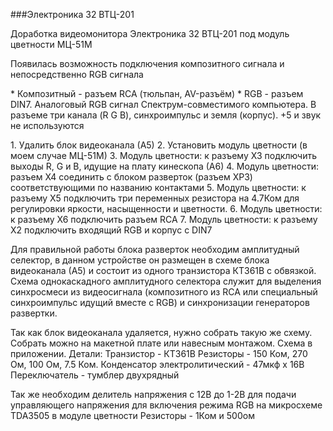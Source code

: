 ###Электроника 32 ВТЦ-201

<p>Доработка видеомонитора Электроника 32 ВТЦ-201 под модуль цветности МЦ-51М</p>
<p>Появилась возможность подключения композитного сигнала и непосредственно RGB сигнала </p>

<p>
* Композитный - разъем RCA  (тюльпан, AV-разъём)
* RGB - разъем DIN7. Аналоговый RGB сигнал Спектрум-совместимого компьютера. В разъеме три канала (R G B), синхроимпульс и земля (корпус). +5 и звук не используются
</p>

<p>
1. Удалить блок видеоканала (А5)
2. Установить модуль цветности (в моем случае МЦ-51М)
3. Модуль цветности: к разъему Х3 подключить выходы R, G и B, идущие на плату кинескопа (А6)
4. Модуль цветности: разъем Х4 соединить с блоком разверток (разъем ХР3) соответствующими по названию контактами
5. Модуль цветности: к разъему Х5 подключить три переменных резистора на 4.7Ком для регулировки яркости, насыщенности и цветности. 
6. Модуль цветности: к разъему Х6 подключить разъем RCA
7. Модуль цветности: к разъему Х2 подключить входящий RGB и корпус с DIN7

Для правильной работы блока разверток необходим амплитудный селектор, в данном устройстве он размещен в схеме блока видеоканала (А5) и состоит из одного транзистора КТ361В с обвязкой. Схема однокаскадного амплитудного селектора служит для выделения синхросмеси из видеосигнала (композитного из RCA или специальный синхроимпульс идущий вместе с RGB) и синхронизации генераторов развертки. 

Так как блок видеоканала удаляется, нужно собрать такую же схему. Собрать можно на макетной плате или навесным монтажом. Схема в приложении.
Детали:
Транзистор - КТ361В
Резисторы - 150 Ком, 270 Ом, 100 Ом, 7.5 Ком.
Конденсатор электролитический - 47мкф х 16В
Переключатель - тумблер двухрядный

Так же необходим делитель напряжения с 12В до 1-2В для подачи управляющего напряжения для включения режима RGB на микросхеме TDA3505 в модуле цветности
Резисторы - 1Ком и 500ом 
